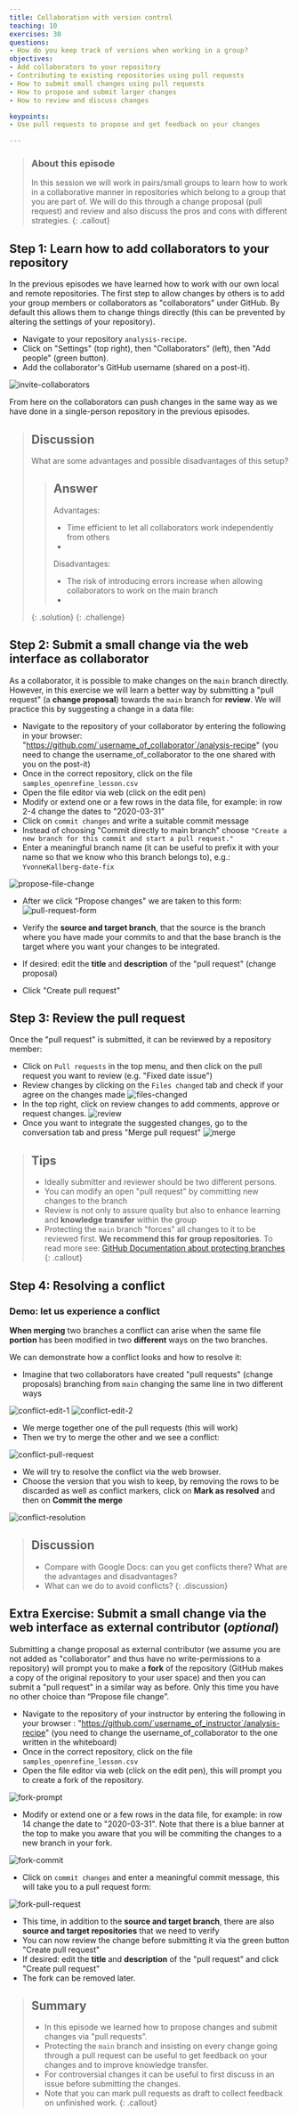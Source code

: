 ```yaml
---
title: Collaboration with version control
teaching: 10
exercises: 30
questions:
- How do you keep track of versions when working in a group? 
objectives:
- Add collaborators to your repository
- Contributing to existing repositories using pull requests
- How to submit small changes using pull requests
- How to propose and submit larger changes
- How to review and discuss changes

keypoints:
- Use pull requests to propose and get feedback on your changes

---
```


> ### About this episode
> In this session we will work in pairs/small groups to learn how to work in a collaborative manner in repositories which belong to a group that you are part of.
> We will do this through a change proposal (pull request) and review and also discuss the pros and cons with different strategies.
{: .callout}


## Step 1: Learn how to add collaborators to your repository

In the previous episodes we have learned how to work with our own local and remote repositories. The first step to allow changes by others is to add your group members or collaborators as "collaborators" under GitHub. By default this allows them to change things directly (this can be prevented by altering the settings of your repository).

- Navigate to your repository `analysis-recipe`.
- Click on "Settings" (top right), then "Collaborators" (left), then "Add people" (green button).
- Add the collaborator's GitHub username (shared on a post-it).

![invite-collaborators](../fig/contributing/invite-collaborators.png)

From here on the collaborators can push changes in the same way as we have done in a
single-person repository in the previous episodes.


> ## Discussion
>
> What are some advantages and possible disadvantages of this setup?
>
>> ## Answer
>> Advantages:
>> - Time efficient to let all collaborators work independently from others
>> - 
>>
>> Disadvantages:
>> - The risk of introducing errors increase when allowing collaborators to work on the main branch
>> - 
>{: .solution}
{: .challenge}

<!-- TO DO: Provide more examples to the discussion -->

## Step 2: Submit a small change via the web interface as collaborator

As a collaborator, it is possible to make changes on the `main` branch directly. However, in this exercise we will learn a better way by submitting a "pull request" (a **change proposal**) towards the `main` branch for **review**. We will practice this by suggesting a change in a data file:

- Navigate to the repository of your collaborator by entering the following in your browser: "https://github.com/`username_of_collaborator`/analysis-recipe" (you need to change the username_of_collaborator to the one shared with you on the post-it)
- Once in the correct repository, click on the file `samples_openrefine_lesson.csv` 
- Open the file editor via web (click on the edit pen)
- Modify or extend one or a few rows in the data file, for example: in row 2-4 change the dates to "2020-03-31"
- Click on `commit changes` and write a suitable commit message 
- Instead of choosing "Commit directly to main branch" choose `"Create a new branch for this commit and start a pull request."` 
- Enter a meaningful branch name (it can be useful to prefix it with your name so that we know who this branch belongs to), e.g.: `YvonneKallberg-date-fix`

![propose-file-change](../fig/contributing/propose-file-change.png)

- After we click "Propose changes" we are taken to this form:
![pull-request-form](../fig/contributing/pull-request-form.png)

- Verify the **source and target branch**, that the source is the branch where you have made your commits to and that the base branch is the target where you want your changes to be integrated. 
- If desired: edit the **title** and **description** of the "pull request" (change proposal)
- Click "Create pull request"

## Step 3: Review the pull request
Once the "pull request" is submitted, it can be reviewed by a repository member:
- Click on `Pull requests` in the top menu, and then click on the pull request you want to review (e.g. "Fixed date issue")
- Review changes by clicking on the `Files changed` tab and check if your agree on the changes made 
  ![files-changed](../fig/contributing/files-changed.png)
- In the top right, click on review changes to add comments, approve or request changes.
![review](../fig/contributing/review.png)
- Once you want to integrate the suggested changes, go to the conversation tab and press "Merge pull request"
![merge](../fig/contributing/merge.png)


> ## Tips
>
> - Ideally submitter and reviewer should be two different persons.
> - You can modify an open "pull request" by committing new changes to the branch
> - Review is not only to assure quality but also to enhance learning and **knowledge transfer** within the group
> - Protecting the `main` branch "forces" all changes to it to be reviewed first.
>   **We recommend this for group repositories**. To read more see: [GitHub Documentation about protecting branches](https://docs.github.com/en/repositories/configuring-branches-and-merges-in-your-repository/managing-protected-branches/about-protected-branches#about-branch-protection-rules)
{: .callout}


## Step 4: Resolving a conflict

### Demo: let us experience a conflict

**When merging** two branches a conflict can arise when the same file **portion**
has been modified in two **different** ways on the two branches.

We can demonstrate how a conflict looks and how to resolve it:
- Imagine that two collaborators have created "pull requests" (change proposals)
  branching from `main` changing the same line in two different ways

![conflict-edit-1](../fig/contributing/conflict-edit-1.png)
![conflict-edit-2](../fig/contributing/conflict-edit-2.png)

- We merge together one of the pull requests (this will work)
- Then we try to merge the other and we see a conflict:

![conflict-pull-request](../fig/contributing/conflict-pull-request.png)

- We will try to resolve the conflict via the web browser.
- Choose the version that you wish to keep, by removing the rows to be discarded as well as conflict markers, click on **Mark as resolved** and then on **Commit the merge**

![conflict-resolution](../fig/contributing/conflict-resolution.png)

> ## Discussion
>
> - Compare with Google Docs: can you get conflicts there? What are the advantages and disadvantages?
> - What can we do to avoid conflicts?
{: .discussion}

## Extra Exercise: Submit a small change via the web interface as external contributor (*optional*) 

Submitting a change proposal as external contributor (we assume you are not added
as "collaborator" and thus have no write-permissions to a repository) will prompt you to make a **fork** of the repository (GitHub makes a copy of the original repository to your user space) and then 
you can submit a "pull request" in a similar way as before. Only this time you have no other choice than “Propose file change”.

- Navigate to the repository of your instructor by entering the following in your browser : "https://github.com/`username_of_instructor`/analysis-recipe" (you need to change the username_of_collaborator to the one written in the whiteboard)
- Once in the correct repository, click on the file `samples_openrefine_lesson.csv` 
- Open the file editor via web (click on the edit pen), this will prompt you to create a fork of the repository.

![fork-prompt](../fig/contributing/fork-prompt.png)

- Modify or extend one or a few rows in the data file, for example: in row 14 change the date to "2020-03-31". Note that there is a blue banner at the top to make you aware that you will be commiting the changes to a new branch in your fork. 

![fork-commit](../fig/contributing/fork-commit.png)

- Click on `commit changes` and enter a meaningful commit message, this will take you to a pull request form:

![fork-pull-request](../fig/contributing/fork-pull-request.png) 

- This time, in addition to the **source and target branch**, there are also **source and target repositories** that we need to verify
- You can now review the change before submitting it via the green button "Create pull request"
- If desired: edit the **title** and **description** of the "pull request" and click "Create pull request"
- The fork can be removed later.

> ## Summary
>
> - In this episode we learned how to propose changes and submit changes via "pull requests".
> - Protecting the `main` branch and insisting on every change going
>   through a pull request can be useful to get feedback on your changes
>   and to improve knowledge transfer.
> - For controversial changes it can
>   be useful to first discuss in an issue before submitting the changes.
> - Note that you can mark pull requests as draft to collect feedback on unfinished work.
{: .callout}